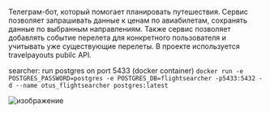 Телеграм-бот, который помогает планировать путешествия. Сервис позволяет запрашивать данные к ценам по авиабилетам, сохранять данные по выбранным направлениям. Также сервис позволяет добавлять событие перелета для конкретного пользователя и учитывать уже существующие перелеты.
В проекте используется travelpayouts pubilc API.

searcher: run postgres on port 5433 (docker container)
```docker run -e POSTGRES_PASSWORD=postgres -e POSTGRES_DB=flightsearcher -p5433:5432 -d --name otus_flightsearcher postgres:latest```



![изображение](https://user-images.githubusercontent.com/25296074/204279880-32739265-f153-4843-92ad-ad45b3db6c93.png)
